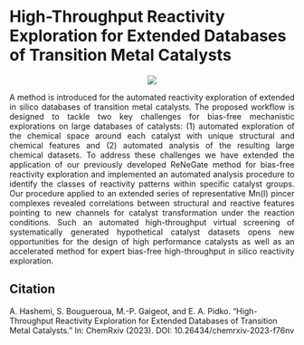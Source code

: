 # High-Throughput Reactivity Exploration for Extended Databases of Transition Metal Catalysts

<p align="center">
  <img src="https://user-images.githubusercontent.com/47638604/234235397-47c5280c-17d6-4d9e-9717-e489f2639bce.png" />
</p>

<p align="justify"> A method is introduced for the automated reactivity exploration of extended in silico databases of transition metal catalysts. The proposed workflow is designed to tackle two key challenges for bias-free mechanistic explorations on large databases of catalysts: (1) automated exploration of the chemical space around each catalyst with unique structural and chemical features and (2) automated analysis of the resulting large chemical datasets. To address these challenges we have extended the application of our previously developed ReNeGate method for bias-free reactivity exploration and implemented an automated analysis procedure to identify the classes of reactivity patterns within specific catalyst groups. Our procedure applied to an extended series of representative Mn(I) pincer complexes revealed correlations between structural and reactive features pointing to new channels for catalyst transformation under the reaction conditions. Such an automated high-throughput virtual screening of systematically generated hypothetical catalyst datasets opens new opportunities for the design of high performance catalysts as well as an accelerated method for expert bias-free high-throughput in silico reactivity exploration. </p> 

## Citation
A. Hashemi, S. Bougueroua, M.-P. Gaigeot, and E. A. Pidko. “High-Throughput Reactivity Exploration for Extended Databases of Transition Metal Catalysts.” In: ChemRxiv (2023). DOI: 10.26434/chemrxiv-2023-f76nv
